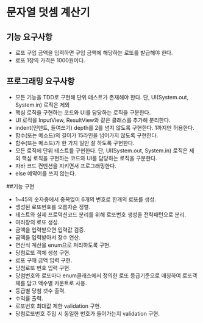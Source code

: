 # 문자열 덧셈 계산기

## 기능 요구사항
* 로또 구입 금액을 입력하면 구입 금액에 해당하는 로또를 발급해야 한다.
* 로또 1장의 가격은 1000원이다.

## 프로그래밍 요구사항
* 모든 기능을 TDD로 구현해 단위 테스트가 존재해야 한다. 단, UI(System.out, System.in) 로직은 제외
* 핵심 로직을 구현하는 코드와 UI를 담당하는 로직을 구분한다.
* UI 로직을 InputView, ResultView와 같은 클래스를 추가해 분리한다.
* indent(인덴트, 들여쓰기) depth를 2를 넘지 않도록 구현한다. 1까지만 허용한다. 
* 함수(또는 메소드)의 길이가 15라인을 넘어가지 않도록 구현한다.
* 함수(또는 메소드)가 한 가지 일만 잘 하도록 구현한다.
* 모든 로직에 단위 테스트를 구현한다. 단, UI(System.out, System.in) 로직은 제외
  핵심 로직을 구현하는 코드와 UI를 담당하는 로직을 구분한다.
* 자바 코드 컨벤션을 지키면서 프로그래밍한다.
* else 예약어를 쓰지 않는다.

##기능 구현
* 1~45의 숫자중에서 중복없이 6개의 번호로 한개의 로또를 생성.
* 셍성된 로또번호를 오름차순 정렬.
* 테스트와 실제 프로덕션코드 분리를 위해 로또번호 생성을 전략패턴으로 분리.
* 여러장의 로또 생성.
* 금액을 입력받으면 입력값 검증.
* 금액을 입력받아서 장수 연산.
* 연산식 계산을 enum으로 처리하도록 구현.
* 당첨로또 객체 생성 구현.
* 로또 구매 금액 입력 구현.
* 당첨로또 번호 입력 구현.
* 당첨번호와 로또마다 enum클래스에서 정의한 로또 등급기준으로 매칭하여 로또객체를 담고 액수별 카운트로 사용.
* 등급별 당첨 갯수 출력.
* 수익률 출력.
* 로또번호 최대값 제한 validation 구현.
* 당첨로또번호 주입 시 동일한 번호가 들어가는지 validation 구현.